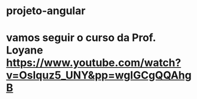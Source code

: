 # projeto-angular
# vamos seguir o curso da Prof. Loyane https://www.youtube.com/watch?v=OsIquz5_UNY&pp=wgIGCgQQAhgB
